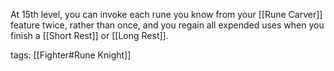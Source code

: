 At 15th level, you can invoke each rune you know from your [[Rune Carver]] feature twice, rather than once, and you regain all expended uses when you finish a [[Short Rest]] or [[Long Rest]].

tags: [[Fighter#Rune Knight]]
